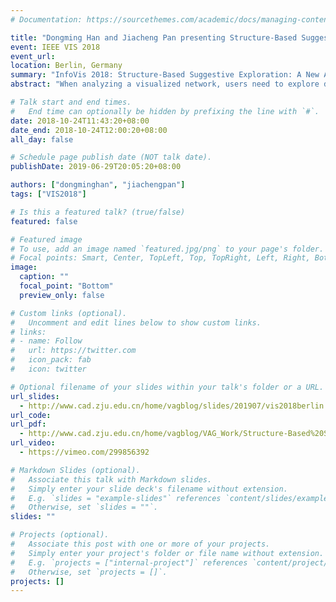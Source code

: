 ```yaml
---
# Documentation: https://sourcethemes.com/academic/docs/managing-content/

title: "Dongming Han and Jiacheng Pan presenting Structure-Based Suggestive Exploration at IEEE InfoVis 2018"
event: IEEE VIS 2018
event_url:
location: Berlin, Germany
summary: "InfoVis 2018: Structure-Based Suggestive Exploration: A New Approach for Effective Exploration of Large Networks"
abstract: "When analyzing a visualized network, users need to explore different sections of the network to gain insight. However, effective exploration of large networks is often a challenge. While various tools are available for users to explore the global and local features of a network, these tools usually require significant interaction activities, such as repetitive navigation actions to follow network nodes and edges. In this paper, we propose a structure-based suggestive exploration approach to support effective exploration of large networks by suggesting appropriate structures upon user request. Encoding nodes with vectorized representations by transforming information of surrounding structures of nodes into a high dimensional space, our approach can identify similar structures within a large network, enable user interaction with multiple similar structures simultaneously, and guide the exploration of unexplored structures. We develop a web-based visual exploration system to incorporate this suggestive exploration approach and compare performances of our approach under different vectorizing methods and networks. We also present the usability and effectiveness of our approach through a controlled user study with two datasets."

# Talk start and end times.
#   End time can optionally be hidden by prefixing the line with `#`.
date: 2018-10-24T11:43:20+08:00
date_end: 2018-10-24T12:00:20+08:00
all_day: false

# Schedule page publish date (NOT talk date).
publishDate: 2019-06-29T20:05:20+08:00

authors: ["dongminghan", "jiachengpan"]
tags: ["VIS2018"]

# Is this a featured talk? (true/false)
featured: false

# Featured image
# To use, add an image named `featured.jpg/png` to your page's folder.
# Focal points: Smart, Center, TopLeft, Top, TopRight, Left, Right, BottomLeft, Bottom, BottomRight.
image:
  caption: ""
  focal_point: "Bottom"
  preview_only: false

# Custom links (optional).
#   Uncomment and edit lines below to show custom links.
# links:
# - name: Follow
#   url: https://twitter.com
#   icon_pack: fab
#   icon: twitter

# Optional filename of your slides within your talk's folder or a URL.
url_slides:
  - http://www.cad.zju.edu.cn/home/vagblog/slides/201907/vis2018berlin.pdf
url_code:
url_pdf:
  - http://www.cad.zju.edu.cn/home/vagblog/VAG_Work/Structure-Based%20Suggestive%20Exploration.pdf
url_video:
  - https://vimeo.com/299856392

# Markdown Slides (optional).
#   Associate this talk with Markdown slides.
#   Simply enter your slide deck's filename without extension.
#   E.g. `slides = "example-slides"` references `content/slides/example-slides.md`.
#   Otherwise, set `slides = ""`.
slides: ""

# Projects (optional).
#   Associate this post with one or more of your projects.
#   Simply enter your project's folder or file name without extension.
#   E.g. `projects = ["internal-project"]` references `content/project/deep-learning/index.md`.
#   Otherwise, set `projects = []`.
projects: []
---
```

